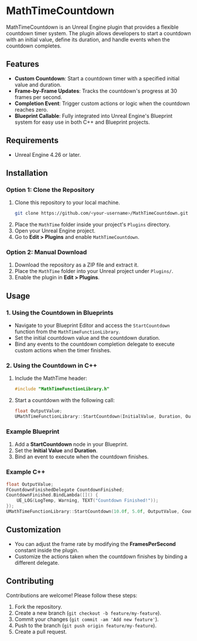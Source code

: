# MathTimeCountdown

MathTimeCountdown is an Unreal Engine plugin that provides a flexible countdown timer system. The plugin allows developers to start a countdown with an initial value, define its duration, and handle events when the countdown completes.

## Features
- **Custom Countdown**: Start a countdown timer with a specified initial value and duration.
- **Frame-by-Frame Updates**: Tracks the countdown's progress at 30 frames per second.
- **Completion Event**: Trigger custom actions or logic when the countdown reaches zero.
- **Blueprint Callable**: Fully integrated into Unreal Engine's Blueprint system for easy use in both C++ and Blueprint projects.

## Requirements
- Unreal Engine 4.26 or later.

## Installation

### Option 1: Clone the Repository
1. Clone this repository to your local machine.
   ```bash
   git clone https://github.com/<your-username>/MathTimeCountdown.git
   ```
2. Place the `MathTime` folder inside your project's `Plugins` directory.
3. Open your Unreal Engine project.
4. Go to **Edit > Plugins** and enable `MathTimeCountdown`.

### Option 2: Manual Download
1. Download the repository as a ZIP file and extract it.
2. Place the `MathTime` folder into your Unreal project under `Plugins/`.
3. Enable the plugin in **Edit > Plugins**.

## Usage

### 1. Using the Countdown in Blueprints
- Navigate to your Blueprint Editor and access the `StartCountdown` function from the `MathTimeFunctionLibrary`.
- Set the initial countdown value and the countdown duration.
- Bind any events to the countdown completion delegate to execute custom actions when the timer finishes.

### 2. Using the Countdown in C++
1. Include the MathTime header:
   ```cpp
   #include "MathTimeFunctionLibrary.h"
   ```
2. Start a countdown with the following call:
   ```cpp
   float OutputValue;
   UMathTimeFunctionLibrary::StartCountdown(InitialValue, Duration, OutputValue, OnCountdownFinishedDelegate);
   ```

### Example Blueprint
1. Add a **StartCountdown** node in your Blueprint.
2. Set the **Initial Value** and **Duration**.
3. Bind an event to execute when the countdown finishes.

### Example C++
```cpp
float OutputValue;
FCountdownFinishedDelegate CountdownFinished;
CountdownFinished.BindLambda([]() {
    UE_LOG(LogTemp, Warning, TEXT("Countdown Finished!"));
});
UMathTimeFunctionLibrary::StartCountdown(10.0f, 5.0f, OutputValue, CountdownFinished);
```

## Customization
- You can adjust the frame rate by modifying the **FramesPerSecond** constant inside the plugin.
- Customize the actions taken when the countdown finishes by binding a different delegate.

## Contributing
Contributions are welcome! Please follow these steps:
1. Fork the repository.
2. Create a new branch (`git checkout -b feature/my-feature`).
3. Commit your changes (`git commit -am 'Add new feature'`).
4. Push to the branch (`git push origin feature/my-feature`).
5. Create a pull request.
